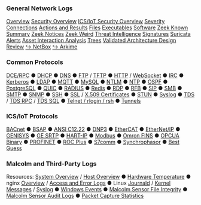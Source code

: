 ### General Network Logs
[Overview](#/dashboard/0ad3d7c2-3441-485e-9dfe-dbb22e84e576)
[Security Overview](#/dashboard/95479950-41f2-11ea-88fa-7151df485405)
[ICS/IoT Security Overview](#/dashboard/4a4bde20-4760-11ea-949c-bbb5a9feecbf)
[Severity](#/dashboard/d2dd0180-06b1-11ec-8c6b-353266ade330)
[Connections](#/dashboard/abdd7550-2c7c-40dc-947e-f6d186a158c4)
[Actions and Results](#/dashboard/a33e0a50-afcd-11ea-993f-b7d8522a8bed)
[Files](#/dashboard/9ee51f94-3316-4fc5-bd89-93a52af69714)
[Executables](#/dashboard/0a490422-0ce9-44bf-9a2d-19329ddde8c3)
[Software](#/dashboard/87d990cc-9e0b-41e5-b8fe-b10ae1da0c85)
[Zeek Known Summary](#/dashboard/89d1cc50-974c-11ed-bb6b-3fb06c879b11)
[Zeek Notices](#/dashboard/f1f09567-fc7f-450b-a341-19d2f2bb468b)
[Zeek Weird](#/dashboard/1fff49f6-0199-4a0f-820b-721aff9ff1f1)
[Threat Intelligence](#/dashboard/36ed695f-edcc-47c1-b0ec-50d20c93ce0f)
[Signatures](#/dashboard/665d1610-523d-11e9-a30e-e3576242f3ed)
[Suricata Alerts](#/dashboard/5694ca60-cbdf-11ec-a50a-5fedd672f5c5)
[Asset Interaction Analysis](#/dashboard/677ee170-809e-11ed-8d5b-07069f823b6f)
[Trees](#/dashboard/89714140-a2d5-11f0-b5ae-e139a66d2205)
[Validated Architecture Design Review](#/dashboard/89714140-a2d5-11f0-b5ae-e139a66d2205)
[↪ NetBox](/netbox/)
[↪ Arkime](/arkime/)

### Common Protocols
[DCE/RPC](#/dashboard/432af556-c5c0-4cc3-8166-b274b4e3a406)   ●   [DHCP](#/dashboard/2d98bb8e-214c-4374-837b-20e1bcd63a5e)   ●   [DNS](#/dashboard/2cf94cd0-ecab-40a5-95a7-8419f3a39cd9)   ●   [FTP](#/dashboard/078b9aa5-9bd4-4f02-ae5e-cf80fa6f887b) / [TFTP](#/dashboard/bf5efbb0-60f1-11eb-9d60-dbf0411cfc48)   ●   [HTTP](#/dashboard/37041ee1-79c0-4684-a436-3173b0e89876) / [WebSocket](#/dashboard/b8cf5890-87ed-11ef-ae18-dbcd34795edb)   ●   [IRC](#/dashboard/76f2f912-80da-44cd-ab66-6a73c8344cc3)   ●   [Kerberos](#/dashboard/82da3101-2a9c-4ae2-bb61-d447a3fbe673)   ●   [LDAP](#/dashboard/05e3e000-f118-11e9-acda-83a8e29e1a24)   ●   [MQTT](#/dashboard/87a32f90-ef58-11e9-974e-9d600036d105)   ●   [MySQL](#/dashboard/50ced171-1b10-4c3f-8b67-2db9635661a6)   ●   [NTLM](#/dashboard/543118a9-02d7-43fe-b669-b8652177fc37)   ●   [NTP](#/dashboard/af5df620-eeb6-11e9-bdef-65a192b7f586)   ●   [OSPF](#/dashboard/1cc01ff0-5205-11ec-a62c-7bc80e88f3f0)   ●   [PostgreSQL](#/dashboard/f2c0da10-d2c5-11ef-8864-d58a560dc292)   ●   [QUIC](#/dashboard/11ddd980-e388-11e9-b568-cf17de8e860c)   ●   [RADIUS](#/dashboard/ae79b7d1-4281-4095-b2f6-fa7eafda9970)   ●   [Redis](#/dashboard/ef0f9be0-7d3d-11f0-9ca7-8bfd0076f5c9)   ●   [RDP](#/dashboard/7f41913f-cba8-43f5-82a8-241b7ead03e0)   ●   [RFB](#/dashboard/f77bf097-18a8-465c-b634-eb2acc7a4f26)   ●   [SIP](#/dashboard/0b2354ae-0fe9-4fd9-b156-1c3870e5c7aa)   ●   [SMB](#/dashboard/42e831b9-41a9-4f35-8b7d-e1566d368773)   ●   [SMTP](#/dashboard/bb827f8e-639e-468c-93c8-9f5bc132eb8f)   ●   [SNMP](#/dashboard/4e5f106e-c60a-4226-8f64-d534abb912ab)   ●   [SSH](#/dashboard/caef3ade-d289-4d05-a511-149f3e97f238)   ●   [SSL](#/dashboard/7f77b58a-df3e-4cc2-b782-fd7f8bad8ffb) / [X.509 Certificates](#/dashboard/024062a6-48d6-498f-a91a-3bf2da3a3cd3)   ●   [STUN](#/dashboard/fa477130-2b8a-11ec-a9f2-3911c8571bfd)   ●   [Syslog](#/dashboard/92985909-dc29-4533-9e80-d3182a0ecf1d)   ●   [TDS](#/dashboard/bed185a0-ef82-11e9-b38a-2db3ee640e88) / [TDS RPC](#/dashboard/32587740-ef88-11e9-b38a-2db3ee640e88) / [TDS SQL](#/dashboard/fa141950-ef89-11e9-b38a-2db3ee640e88)   ●   [Telnet / rlogin / rsh](#/dashboard/c2549e10-7f2e-11ea-9f8a-1fe1327e2cd2)   ●   [Tunnels](#/dashboard/11be6381-beef-40a7-bdce-88c5398392fc)

### ICS/IoT Protocols
[BACnet](#/dashboard/2bec1490-eb94-11e9-a384-0fcf32210194)   ●   [BSAP](#/dashboard/ca5799a0-56b5-11eb-b749-576de068f8ad)   ●   [ANSI C12.22](#/dashboard/db51fc00-673b-11f0-8230-37b935257dd0)   ●   [DNP3](#/dashboard/870a5862-6c26-4a08-99fd-0c06cda85ba3)   ●   [EtherCAT](#/dashboard/4a073440-b286-11eb-a4d4-09fa12a6ebd4)   ●   [EtherNet/IP](#/dashboard/29a1b290-eb98-11e9-a384-0fcf32210194)   ●   [GENISYS](#/dashboard/03207c00-d07e-11ec-b4a7-d1b4003706b7)   ●   [GE SRTP](#/dashboard/e233a570-45d9-11ef-96a6-432365601033)   ●   [HART-IP](#/dashboard/3a9e3440-75e2-11ef-8138-03748f839a49)   ●   [Modbus](#/dashboard/152f29dc-51a2-4f53-93e9-6e92765567b8)   ●   [Omron FINS](#/dashboard/c899f8b0-d36b-11ef-b619-17836b3bbf47)   ●   [OPCUA Binary](#/dashboard/dd87edd0-796a-11ec-9ce6-b395c1ff58f4)   ●   [PROFINET](#/dashboard/a7514350-eba6-11e9-a384-0fcf32210194)   ●   [ROC Plus](#/dashboard/cbf2e4d0-29e8-11f0-862c-2dfee4f08125)   ●   [S7comm](#/dashboard/e76d05c0-eb9f-11e9-a384-0fcf32210194)   ●   [Synchrophasor](#/dashboard/2cc56240-e460-11ed-a9d5-9f591c284cb4)   ●   [Best Guess](#/dashboard/12e3a130-d83b-11eb-a0b0-f328ce09b0b7)

### Malcolm and Third-Party Logs
Resources: [System Overview](#/dashboard/Metricbeat-system-overview) / [Host Overview](#/dashboard/Miscbeat-host-overview)   ●   [Hardware Temperature](#/dashboard/0d4955f0-eb25-11ec-a6d4-b3526526c2c7)   ●   nginx [Overview](#/dashboard/55a9e6e0-a29e-11e7-928f-5dbe6f6f5519) / [Access and Error Logs](#/dashboard/046212a0-a2a1-11e7-928f-5dbe6f6f5519)   ●   Linux [Journald](#/dashboard/f6600310-9943-11ee-a029-e973f4774355) / [Kernel Messages](#/dashboard/3768ef70-d819-11ee-820d-dd9fd73a3921) / [Syslog](#/dashboard/88bcec50-cc74-11ef-bae9-0d6b8da935ba)   ●   [Windows Events](#/dashboard/79202ee0-d811-11ee-820d-dd9fd73a3921)   ●   [Malcolm Sensor File Integrity](#/dashboard/903f42c0-f634-11ec-828d-2fb7a4a26e1f)   ●   [Malcolm Sensor Audit Logs](#/dashboard/7a7e0a60-e8e8-11ec-b9d4-4569bb965430)   ●   [Packet Capture Statistics](#/dashboard/4ca94c70-d7da-11ee-9ed3-e7afff29e59a)